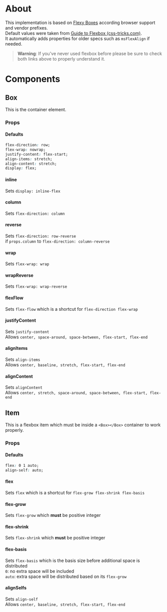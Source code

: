 # About
    
This implementation is based on [Flexy Boxes](http://the-echoplex.net/flexyboxes/) according browser support and vendor prefixes.      
Default values were taken from [Guide to Flexbox  (css-tricks.com)](https://css-tricks.com/snippets/css/a-guide-to-flexbox/).    
It automatically adds properties for older specs such as `msFlexAlign` if needed.

> **Warning**: If you've never used flexbox before please be sure to check both links above to properly understand it.

# Components
## Box
This is the container element. 
### Props

#### Defaults
```CSS
flex-direction: row;
flex-wrap: nowrap;
justify-content: flex-start;
align-items: stretch;
align-content: stretch;
display: flex;
```
#### inline
Sets `display: inline-flex`

#### column
Sets `flex-direction: column`   

#### reverse
Sets `flex-direction: row-reverse`    
if `props.column` to `flex-direction: column-reverse`

#### wrap
Sets `flex-wrap: wrap`

#### wrapReverse
Sets `flex-wrap: wrap-reverse`

#### flexFlow
Sets `flex-flow` which is a shortcut for `flex-direction flex-wrap`

#### justifyContent
Sets `justify-content`   
Allows `center, space-around, space-between, flex-start, flex-end`

#### alignItems
Sets `align-items`   
Allows `center, baseline, stretch, flex-start, flex-end`

#### alignContent
Sets `alignContent`    
Allows `center, stretch, space-around, space-between, flex-start, flex-end`
    

## Item
This is a flexbox item which must be inside a `<Box></Box>` container to work properly.

### Props
#### Defaults
```CSS
flex: 0 1 auto;
align-self: auto;
```

#### flex 
Sets `flex` which is a shortcut for `flex-grow flex-shrink flex-basis`

#### flex-grow
Sets `flex-grow` which **must** be positive integer

#### flex-shrink
Sets `flex-shrink` which **must** be positive integer

#### flex-basis
Sets `flex-basis` which is the basis size before additional space is distributed    
`0`: no extra space will be included   
`auto`: extra space will be distributed based on its `flex-grow`

#### alignSelfs
Sets `align-self`   
Allows `center, baseline, stretch, flex-start, flex-end`

